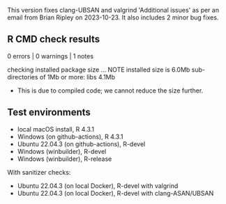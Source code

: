 This version fixes clang-UBSAN and valgrind 'Additional issues' as per
an email from Brian Ripley on 2023-10-23. It also includes 2 minor bug fixes.
 
## R CMD check results

0 errors | 0 warnings | 1 notes

checking installed package size ... NOTE
    installed size is  6.0Mb
    sub-directories of 1Mb or more:
      libs   4.1Mb
      
* This is due to compiled code; we cannot reduce the size further.

## Test environments

* local macOS install, R 4.3.1
* Windows (on github-actions), R 4.3.1
* Ubuntu 22.04.3 (on github-actions), R-devel
* Windows (winbuilder), R-devel
* Windows (winbuilder), R-release

With sanitizer checks:
 
* Ubuntu 22.04.3 (on local Docker), R-devel with valgrind
* Ubuntu 22.04.3 (on local Docker), R-devel with clang-ASAN/UBSAN
